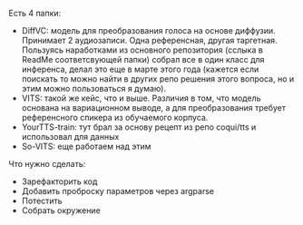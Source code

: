
Есть 4 папки:
- DiffVC: модель для преобразования голоса на основе диффузии. Принимает 2 аудиозаписи.
Одна референсная, другая таргетная. Пользуясь наработками из основного репозитория (сслыка в ReadMe соответсвующей папки)
собрал все в один класс для инференса, делал это еще в марте этого года (кажется если поискать то можно найти в других репо решения этого вопроса, но и этим можно пользоваться я думаю).
- VITS: такой же кейс, что и выше. Различия в том, что модель основана на вариационном выводе, а для преобразования требует референсного спикера из обучаемого корпуса.  
- YourTTS-train: тут брал за основу рецепт из репо coqui/tts и использовал для данных
- So-VITS: еще работаем над этим

Что нужно сделать:
- Зарефакторить код 
- Добавить проброску параметров через argparse 
- Потестить
- Собрать окружение